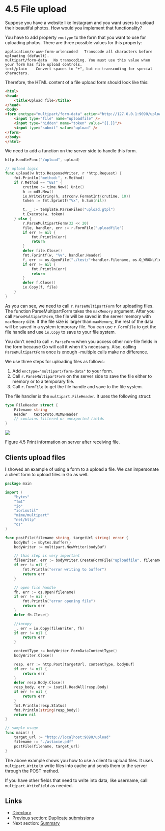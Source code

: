 # 4.5 File upload

Suppose you have a website like Instagram and you want users to upload their beautiful photos. How would you implement that functionality?

You have to add property `enctype` to the form that you want to use for uploading photos. There are three possible values for this property:

```
application/x-www-form-urlencoded   Transcode all characters before uploading (default).
multipart/form-data   No transcoding. You must use this value when your form has file upload controls.
text/plain    Convert spaces to "+", but no transcoding for special characters.
```


Therefore, the HTML content of a file upload form should look like this:

```html
<html>
<head>
    <title>Upload file</title>
</head>
<body>
<form enctype="multipart/form-data" action="http://127.0.0.1:9090/upload" method="post">
    <input type="file" name="uploadfile" />
    <input type="hidden" name="token" value="{{.}}"/>
    <input type="submit" value="upload" />
</form>
</body>
</html>
```

We need to add a function on the server side to handle this form.

```Go
http.HandleFunc("/upload", upload)

// upload logic
func upload(w http.ResponseWriter, r *http.Request) {
   	fmt.Println("method:", r.Method)
   	if r.Method == "GET" {
       	crutime := time.Now().Unix()
       	h := md5.New()
       	io.WriteString(h, strconv.FormatInt(crutime, 10))
       	token := fmt.Sprintf("%x", h.Sum(nil))

       	t, _ := template.ParseFiles("upload.gtpl")
       	t.Execute(w, token)
   	} else {
       	r.ParseMultipartForm(32 << 20)
       	file, handler, err := r.FormFile("uploadfile")
       	if err != nil {
           	fmt.Println(err)
           	return
       	}
       	defer file.Close()
       	fmt.Fprintf(w, "%v", handler.Header)
       	f, err := os.OpenFile("./test/"+handler.Filename, os.O_WRONLY|os.O_CREATE, 0666)
       	if err != nil {
           	fmt.Println(err)
           	return
       	}
       	defer f.Close()
       	io.Copy(f, file)
   	}
}
```

As you can see, we need to call `r.ParseMultipartForm` for uploading files. The function ParseMultipartForm takes the `maxMemory` argument. After you call `ParseMultipartForm`, the file will be saved in the server memory with `maxMemory` size. If the file size is larger than `maxMemory`, the rest of the data will be saved in a system temporary file. You can use `r.FormFile` to get the file handle and use `io.Copy` to save to your file system.

You don't need to call `r.ParseForm` when you access other non-file fields in the form because Go will call it when it's necessary. Also, calling `ParseMultipartForm` once is enough -multiple calls make no difference.

We use three steps for uploading files as follows:

1. Add `enctype="multipart/form-data"` to your form.
2. Call `r.ParseMultipartForm` on the server side to save the file either to memory or to a temporary file.
3. Call `r.FormFile` to get the file handle and save to the file system.

The file handler is the `multipart.FileHeader`. It uses the following struct:

```Go
type FileHeader struct {
   	Filename string
   	Header   textproto.MIMEHeader
   	// contains filtered or unexported fields
}
```

![](images/4.5.upload2.png?raw=true)

Figure 4.5 Print information on server after receiving file.

## Clients upload files

I showed an example of using a form to a upload a file. We can impersonate a client form to upload files in Go as well.

```Go
package main

import (
    "bytes"
    "fmt"
    "io"
    "io/ioutil"
    "mime/multipart"
    "net/http"
    "os"
)

func postFile(filename string, targetUrl string) error {
    bodyBuf := &bytes.Buffer{}
    bodyWriter := multipart.NewWriter(bodyBuf)

    // this step is very important
    fileWriter, err := bodyWriter.CreateFormFile("uploadfile", filename)
    if err != nil {
        fmt.Println("error writing to buffer")
        return err
    }

    // open file handle
    fh, err := os.Open(filename)
    if err != nil {
        fmt.Println("error opening file")
        return err
    }
    defer fh.Close()

    //iocopy
    _, err = io.Copy(fileWriter, fh)
    if err != nil {
        return err
    }

    contentType := bodyWriter.FormDataContentType()
    bodyWriter.Close()

    resp, err := http.Post(targetUrl, contentType, bodyBuf)
    if err != nil {
        return err
    }
    defer resp.Body.Close()
    resp_body, err := ioutil.ReadAll(resp.Body)
    if err != nil {
        return err
    }
    fmt.Println(resp.Status)
    fmt.Println(string(resp_body))
    return nil
}

// sample usage
func main() {
    target_url := "http://localhost:9090/upload"
    filename := "./astaxie.pdf"
    postFile(filename, target_url)
}
```


The above example shows you how to use a client to upload files. It uses `multipart.Write` to write files into cache and sends them to the server through the POST method.

If you have other fields that need to write into data, like username, call `multipart.WriteField` as needed.

## Links

- [Directory](preface.md)
- Previous section: [Duplicate submissions](04.4.md)
- Next section: [Summary](04.6.md)
